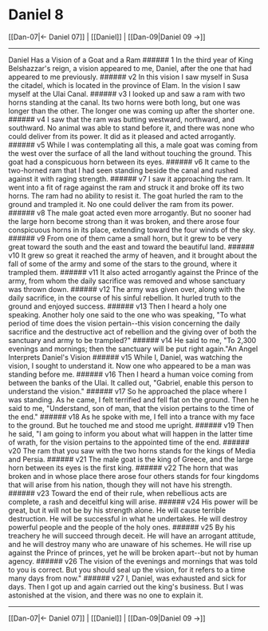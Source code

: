 # Daniel 8

[[Dan-07|← Daniel 07]] | [[Daniel]] | [[Dan-09|Daniel 09 →]]
***

Daniel Has a Vision of a Goat and a Ram ###### 1 In the third year of King Belshazzar's reign, a vision appeared to me, Daniel, after the one that had appeared to me previously. ###### v2 In this vision I saw myself in Susa the citadel, which is located in the province of Elam. In the vision I saw myself at the Ulai Canal. ###### v3 I looked up and saw a ram with two horns standing at the canal. Its two horns were both long, but one was longer than the other. The longer one was coming up after the shorter one. ###### v4 I saw that the ram was butting westward, northward, and southward. No animal was able to stand before it, and there was none who could deliver from its power. It did as it pleased and acted arrogantly. ###### v5 While I was contemplating all this, a male goat was coming from the west over the surface of all the land without touching the ground. This goat had a conspicuous horn between its eyes. ###### v6 It came to the two-horned ram that I had seen standing beside the canal and rushed against it with raging strength. ###### v7 I saw it approaching the ram. It went into a fit of rage against the ram and struck it and broke off its two horns. The ram had no ability to resist it. The goat hurled the ram to the ground and trampled it. No one could deliver the ram from its power. ###### v8 The male goat acted even more arrogantly. But no sooner had the large horn become strong than it was broken, and there arose four conspicuous horns in its place, extending toward the four winds of the sky. ###### v9 From one of them came a small horn, but it grew to be very great toward the south and the east and toward the beautiful land. ###### v10 It grew so great it reached the army of heaven, and it brought about the fall of some of the army and some of the stars to the ground, where it trampled them. ###### v11 It also acted arrogantly against the Prince of the army, from whom the daily sacrifice was removed and whose sanctuary was thrown down. ###### v12 The army was given over, along with the daily sacrifice, in the course of his sinful rebellion. It hurled truth to the ground and enjoyed success. ###### v13 Then I heard a holy one speaking. Another holy one said to the one who was speaking, "To what period of time does the vision pertain--this vision concerning the daily sacrifice and the destructive act of rebellion and the giving over of both the sanctuary and army to be trampled?" ###### v14 He said to me, "To 2,300 evenings and mornings; then the sanctuary will be put right again."An Angel Interprets Daniel's Vision ###### v15 While I, Daniel, was watching the vision, I sought to understand it. Now one who appeared to be a man was standing before me. ###### v16 Then I heard a human voice coming from between the banks of the Ulai. It called out, "Gabriel, enable this person to understand the vision." ###### v17 So he approached the place where I was standing. As he came, I felt terrified and fell flat on the ground. Then he said to me, "Understand, son of man, that the vision pertains to the time of the end." ###### v18 As he spoke with me, I fell into a trance with my face to the ground. But he touched me and stood me upright. ###### v19 Then he said, "I am going to inform you about what will happen in the latter time of wrath, for the vision pertains to the appointed time of the end. ###### v20 The ram that you saw with the two horns stands for the kings of Media and Persia. ###### v21 The male goat is the king of Greece, and the large horn between its eyes is the first king. ###### v22 The horn that was broken and in whose place there arose four others stands for four kingdoms that will arise from his nation, though they will not have his strength. ###### v23 Toward the end of their rule, when rebellious acts are complete, a rash and deceitful king will arise. ###### v24 His power will be great, but it will not be by his strength alone. He will cause terrible destruction. He will be successful in what he undertakes. He will destroy powerful people and the people of the holy ones. ###### v25 By his treachery he will succeed through deceit. He will have an arrogant attitude, and he will destroy many who are unaware of his schemes. He will rise up against the Prince of princes, yet he will be broken apart--but not by human agency. ###### v26 The vision of the evenings and mornings that was told to you is correct. But you should seal up the vision, for it refers to a time many days from now." ###### v27 I, Daniel, was exhausted and sick for days. Then I got up and again carried out the king's business. But I was astonished at the vision, and there was no one to explain it.

***
[[Dan-07|← Daniel 07]] | [[Daniel]] | [[Dan-09|Daniel 09 →]]
